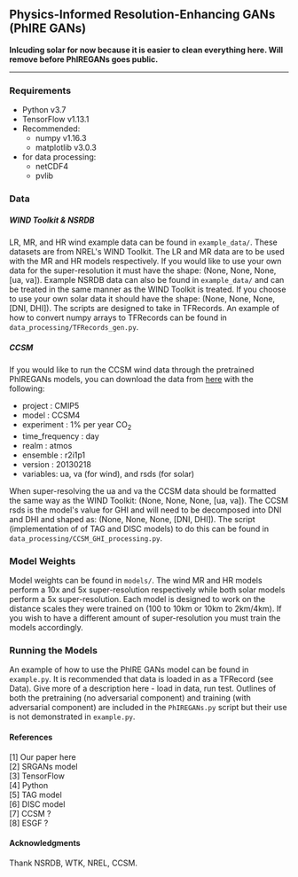 ## Physics-Informed Resolution-Enhancing GANs (PhIRE GANs)
**Inlcuding solar for now because it is easier to clean everything here. Will remove before PhIREGANs goes public.**   
___
### Requirements
- Python v3.7
- TensorFlow v1.13.1
- Recommended:
    - numpy v1.16.3
    - matplotlib v3.0.3
- for data processing:
    - netCDF4
    - pvlib

### Data

##### WIND Toolkit & NSRDB
LR, MR, and HR wind example data can be found in `example_data/`. These datasets are from NREL's WIND Toolkit. The LR and MR data are to be used with the MR and HR models respectively. If you would like to use your own data for the super-resolution it must have the shape: (None, None, None, [ua, va]). Example NSRDB data can also be found in `example_data/` and can be treated in the same manner as the WIND Toolkit is treated. If you choose to use your own solar data it should have the shape: (None, None, None, [DNI, DHI]).
The scripts are designed to take in TFRecords. An example of how to convert numpy arrays to TFRecords can be found in `data_processing/TFRecords_gen.py`.

##### CCSM
If you would like to run the CCSM wind data through the pretrained PhIREGANs models, you can download the data from [here](https://esgf-node.llnl.gov/projects/esgf-llnl/) with the following:
- project : CMIP5
- model : CCSM4
- experiment : 1% per year CO<sub>2</sub>
- time_frequency : day
- realm : atmos
- ensemble : r2i1p1
- version : 20130218
- variables: ua, va (for wind), and rsds (for solar)

When super-resolving the ua and va the CCSM data should be formatted the same way as the WIND Toolkit: (None, None, None, [ua, va]). The CCSM rsds is the model's value for GHI and will need to be decomposed into DNI and DHI and shaped as: (None, None, None, [DNI, DHI]). The script (implementation of of TAG and DISC models) to do this can be found in `data_processing/CCSM_GHI_processing.py`.

### Model Weights
Model weights can be found in `models/`. The wind MR and HR models perform a 10x and 5x super-resolution respectively while both solar models perform a 5x super-resolution. Each model is designed to work on the distance scales they were trained on (100 to 10km or 10km to 2km/4km). If you wish to have a different amount of super-resolution you must train the models accordingly.

### Running the Models
An example of how to use the PhIRE GANs model can be found in `example.py`.
It is recommended that data is loaded in as a TFRecord (see Data).
Give more of a description here - load in data, run test.
Outlines of both the pretraining (no adversarial component) and training (with adversarial component) are included in the `PhIREGANs.py` script but their use is not demonstrated in `example.py`.

#### References
[1] Our paper here  
[2] SRGANs model  
[3] TensorFlow  
[4] Python  
[5] TAG model  
[6] DISC model  
[7] CCSM ?  
[8] ESGF ?  

#### Acknowledgments
Thank NSRDB, WTK, NREL, CCSM.
